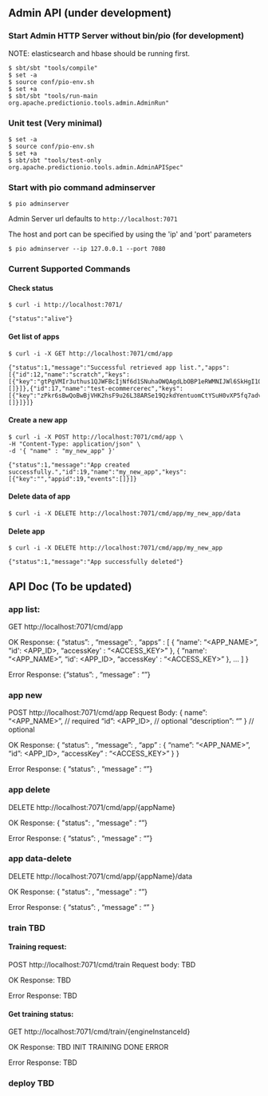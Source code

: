## Admin API (under development)

### Start Admin HTTP Server without bin/pio (for development)

NOTE: elasticsearch and hbase should be running first.

```
$ sbt/sbt "tools/compile"
$ set -a
$ source conf/pio-env.sh
$ set +a
$ sbt/sbt "tools/run-main org.apache.predictionio.tools.admin.AdminRun"
```

### Unit test (Very minimal)

```
$ set -a
$ source conf/pio-env.sh
$ set +a
$ sbt/sbt "tools/test-only org.apache.predictionio.tools.admin.AdminAPISpec"
```

### Start with pio command adminserver

```
$ pio adminserver
```

Admin Server url defaults to `http://localhost:7071`

The host and port can be specified by using the 'ip' and 'port' parameters

```
$ pio adminserver --ip 127.0.0.1 --port 7080
```

### Current Supported Commands

#### Check status

```
$ curl -i http://localhost:7071/

{"status":"alive"}
```

#### Get list of apps

```
$ curl -i -X GET http://localhost:7071/cmd/app

{"status":1,"message":"Successful retrieved app list.","apps":[{"id":12,"name":"scratch","keys":[{"key":"gtPgVMIr3uthus1QJWFBcIjNf6d1SNuhaOWQAgdLbOBP1eRWMNIJWl6SkHgI1OoN","appid":12,"events":[]}]},{"id":17,"name":"test-ecommercerec","keys":[{"key":"zPkr6sBwQoBwBjVHK2hsF9u26L38ARSe19QzkdYentuomCtYSuH0vXP5fq7advo4","appid":17,"events":[]}]}]}
```

#### Create a new app

```
$ curl -i -X POST http://localhost:7071/cmd/app \
-H "Content-Type: application/json" \
-d '{ "name" : "my_new_app" }'

{"status":1,"message":"App created successfully.","id":19,"name":"my_new_app","keys":[{"key":"","appid":19,"events":[]}]}
```

#### Delete data of app

```
$ curl -i -X DELETE http://localhost:7071/cmd/app/my_new_app/data
```

#### Delete app

```
$ curl -i -X DELETE http://localhost:7071/cmd/app/my_new_app

{"status":1,"message":"App successfully deleted"}
```


## API Doc (To be updated)

### app list:
GET http://localhost:7071/cmd/app

OK Response:
{
  “status”: <STATUS>,
  “message”: <MESSAGE>,
  “apps” : [
    { “name': “<APP_NAME>”,
      “id': <APP_ID>,
      “accessKey' : “<ACCESS_KEY>” },
    { “name': “<APP_NAME>”,
      “id': <APP_ID>,
      “accessKey' : “<ACCESS_KEY>” }, ... ]
}

Error Response:
{“status”: <STATUS>, “message” : “<MESSAGE>”}

### app new
POST http://localhost:7071/cmd/app
Request Body:
{ name”: “<APP_NAME>”, // required
  “id”: <APP_ID>, // optional
  “description”: “<DESCRIPTION>” } // optional

OK Response:
{ “status”: <STATUS>,
  “message”: <MESSAGE>,
  “app” : {
    “name”: “<APP_NAME>”,
    “id”: <APP_ID>,
    “accessKey” : “<ACCESS_KEY>” }
}

Error Response:
{ “status”: <STATUS>, “message” : “<MESSAGE>”}

### app delete
DELETE http://localhost:7071/cmd/app/{appName}

OK Response:
{ "status": <STATUS>, "message" : “<MESSAGE>”}

Error Response:
{ “status”: <STATUS>, “message” : “<MESSAGE>”}

### app data-delete
DELETE http://localhost:7071/cmd/app/{appName}/data

OK Response:
{ "status": <STATUS>, "message" : “<MESSAGE>”}

Error Response:
{ “status”: <STATUS>, “message” : “<MESSAGE>” }


### train TBD

#### Training request:
POST http://localhost:7071/cmd/train
Request body: TBD

OK Response: TBD

Error Response: TBD

#### Get training status:
GET http://localhost:7071/cmd/train/{engineInstanceId}

OK Response: TBD
INIT
TRAINING
DONE
ERROR

Error Response: TBD

### deploy TBD
